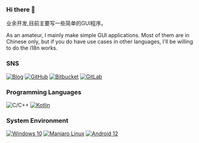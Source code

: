 ### Hi there 👋

业余开发,目前主要写一些简单的GUI程序。

As an amateur, I mainly make simple GUI applications. Most of them are in Chinese only, but if you do have use cases in other languages, I'll be willing to do the i18n works.

### SNS

 [![Blog](https://img.shields.io/badge/博客园-468ed7?logo=rss&logoColor=ffffff&style=flat-square)](https://www.cnblogs.com/winterreisender/) [![GitHub](https://img.shields.io/badge/GitHub-181717?logo=github&logoColor=ffffff&style=flat-square)](https://github.com/Winterreisender) [![Bitbucket](https://img.shields.io/badge/Bitbucket-2686ff?logo=bitbucket&logoColor=ffffff&style=flat-square)](https://bitbucket.org/winterreisender) [![GitLab](https://img.shields.io/badge/GitLab-ffffff?logo=gitlab&logoColor=ffffff&style=flat-square)](https://gitlab.com/Winterreisender) 

### Programming Languages

![C/C++](https://img.shields.io/badge/C%2FC%2B%2B-00599C?logo=cplusplus&logoColor=ffffff&style=flat-square)
[![Kotlin](https://img.shields.io/badge/Kotlin-7F52FF?logo=kotlin&logoColor=ffffff&style=flat-square)](https://www.jetbrains.com/company/brand/)

### System Environment

[![Windows 10](https://img.shields.io/badge/Windows%2010-0078D6?style=flat-square&logo=windows&logoColor=ffffff)](#)
[![Manjaro Linux](https://img.shields.io/badge/Manjaro%20Linux-35BF5C?style=flat-square&logo=manjaro&logoColor=ffffff)](#)
[![Android 12](https://img.shields.io/badge/Android%2012-3DDC84?style=flat-square&logo=android&logoColor=ffffff)](#)
